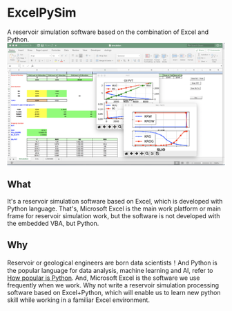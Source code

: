 # ExcelPySim
A reservoir simulation software based on the combination of Excel and Python. ![main banner](material/pythonExcel.png?raw=True "main banner")

## What
It's a reservoir simulation software based on Excel, which is developed with Python language. That's, Microsoft Excel is the main work platform or main frame for reservoir simulation work, but the software is not developed with the embedded VBA, but Python. 
## Why
Reservoir or geological engineers are born data scientists！And Python is the popular language for data analysis, machine learning and AI, refer to [How popular is Python](https://www.quora.com/How-popular-is-python "Python is popular"). And, Microsoft Excel is the software we use frequently when we work. Why not write a reservoir simulation processing software based on Excel+Python, which will enable us to learn new python skill while working in a familiar Excel environment.